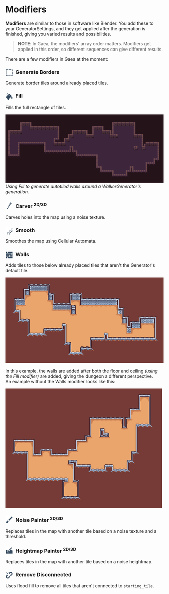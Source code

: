 # Modifiers

**Modifiers** are similar to those in software like Blender. You add these to your GeneratorSettings, and they get applied after the generation is finished, giving you varied results and possibilities. 

> **NOTE**: In Gaea, the modifiers' array order matters. Modifiers get applied in this order, so different sequences can give different results.

There are a few modifiers in Gaea at the moment:

### <img src="assets/icons/generate_borders.svg" width="24" height="24" style="float:left;margin:0px 8px 0px 0px"> Generate Borders

Generate border tiles around already placed tiles.

### <img src="assets/icons/fill.svg" width="24" height="24" style="float:left;margin:0px 8px 0px 0px"> Fill 

Fills the full rectangle of tiles.

![fill showcase](assets/fill-showcase.png)
*Using Fill to generate autotiled walls around a WalkerGenerator's generation.*

### <img src="assets/icons/carver.svg" width="24" height="24" style="float:left;margin:0px 8px 0px 0px"> Carver <sup>2D/3D</sup>

Carves holes into the map using a noise texture.

### <img src="assets/icons/smooth.svg" width="24" height="24" style="float:left;margin:0px 8px 0px 0px"> Smooth

Smoothes the map using Cellular Automata.

### <img src="assets/icons/walls.svg" width="24" height="24" style="float:left;margin:0px 8px 0px 0px"> Walls

Adds tiles to those below already placed tiles that aren't the Generator's default tile.

![walls modifier showcase](assets/walls-modifier-showcase.png)

In this example, the walls are added after both the floor and ceiling *(using the Fill modifier)* are added, giving the dungeon a different perspective.<br>
An example without the Walls modifier looks like this:

![without walls modifier](assets/walls-modifier-showcase-before.png)

### <img src="assets/icons/noise_painter.svg" width="24" height="24" style="float:left;margin:0px 8px 0px 0px"> Noise Painter <sup>2D/3D</sup>

Replaces tiles in the map with another tile based on a noise texture and a threshold.

### <img src="assets/icons/heightmap_painter.svg" width="24" height="24" style="float:left;margin:0px 8px 0px 0px"> Heightmap Painter <sup>2D/3D</sup>

Replaces tiles in the map with another tile based on a noise heightmap.

### <img src="assets/icons/remove_disconnected.svg" width="24" height="24" style="float:left;margin:0px 8px 0px 0px"> Remove Disconnected

Uses flood fill to remove all tiles that aren't connected to `starting_tile`.